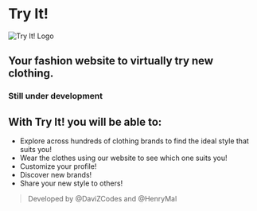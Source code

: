 # Try It! 

![Try It! Logo](https://imgur.com/0z6wlNX)

## Your fashion website to virtually try new clothing. 

### Still under development 

## With Try It! you will be able to: 
* Explore across hundreds of clothing brands to find the ideal style that suits you!
* Wear the clothes using our website to see which one suits you!
* Customize your profile! 
* Discover new brands!
* Share your new style to others!

> Developed by @DaviZCodes and @HenryMal 
